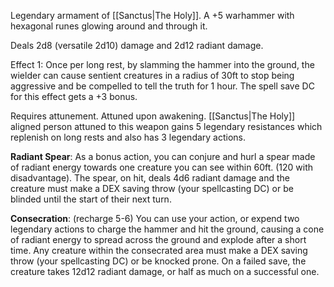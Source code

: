 Legendary armament of [[Sanctus|The Holy]]. A +5 warhammer with hexagonal runes glowing around and through it.

Deals 2d8 (versatile 2d10) damage and 2d12 radiant damage.

Effect 1: Once per long rest, by slamming the hammer into the ground, the wielder can cause sentient creatures in a radius of 30ft to stop being aggressive and be compelled to tell the truth for 1 hour. The spell save DC for this effect gets a +3 bonus.

Requires attunement.
Attuned upon awakening.
[[Sanctus|The Holy]] aligned person attuned to this weapon gains 5 legendary resistances which replenish on long rests and also has 3 legendary actions.

**Radiant Spear**: As a bonus action, you can conjure and hurl a spear made of radiant energy towards one creature you can see within 60ft. (120 with disadvantage). The spear, on hit, deals 4d6 radiant damage and the creature must make a DEX saving throw (your spellcasting DC) or be blinded until the start of their next turn.

**Consecration**: (recharge 5-6) You can use your action, or expend two legendary actions to charge the hammer and hit the ground, causing a cone of radiant energy to spread across the ground and explode after a short time. Any creature within the consecrated area must make a DEX saving throw (your spellcasting DC) or be knocked prone. On a failed save, the creature takes 12d12 radiant damage, or half as much on a successful one.